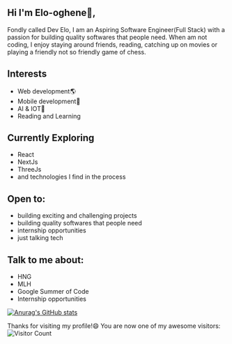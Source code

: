 ## Hi I'm Elo-oghene👋, 
Fondly called Dev Elo, I am an Aspiring Software Engineer(Full Stack) with a passion for building quality softwares that people need. When am not coding, I enjoy staying around friends, reading, catching up on movies or playing a friendly not so friendly game of chess.

## Interests
- Web development🌎
- Mobile development📱
- AI & IOT🤖
- Reading and Learning

## Currently Exploring
- React
- NextJs
- ThreeJs
- and technologies I find in the process

## Open to:
- building exciting and challenging projects
- building quality softwares that people need
- internship opportunities
- just talking tech

## Talk to me about:
- HNG
- MLH
- Google Summer of Code
- Internship opportunities

[![Anurag's GitHub stats](https://github-readme-stats.vercel.app/api?username=Dev-Elo-1505)](https://github.com/anuraghazra/github-readme-stats)

Thanks for visiting my profile!😄
You are now one of my awesome visitors: ![Visitor Count](https://profile-counter.glitch.me/{Dev-Elo-1505}/count.svg)
<!---
Dev-Elo-1505/Dev-Elo-1505 is a ✨ special ✨ repository because its `README.md` (this file) appears on your GitHub profile.
You can click the Preview link to take a look at your changes.
--->
